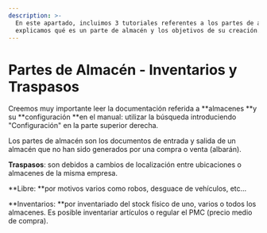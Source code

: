 ```yaml
---
description: >-
  En este apartado, incluimos 3 tutoriales referentes a los partes de almacén,
  explicamos qué es un parte de almacén y los objetivos de su creación.
---
```


# Partes de Almacén - Inventarios  y Traspasos

Creemos muy importante leer la documentación referida a **almacenes  **y su **configuración **en el manual: utilizar la búsqueda introduciendo "Configuración" en la parte superior derecha.

Los partes de almacén son los documentos de entrada y salida de un almacén que no han sido generados por una compra o venta (albarán).&#x20;

**Traspasos**: son debidos a cambios de localización entre ubicaciones o almacenes de la misma empresa.

**Libre: **por motivos varios como robos, desguace de vehículos, etc...

**Inventarios: **por inventariado del stock físico de uno, varios o todos los almacenes. Es posible inventariar artículos o regular el PMC (precio medio de compra).

